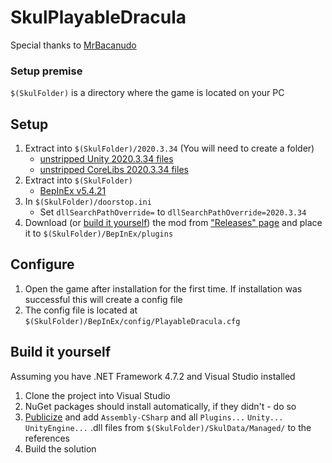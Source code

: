 # SkulPlayableDracula
Special thanks to [MrBacanudo](https://github.com/MrBacanudo)

### Setup premise
`$(SkulFolder)` is a directory where the game is located on your PC

## Setup
1. Extract into `$(SkulFolder)/2020.3.34` (You will need to create a folder)
    - [unstripped Unity 2020.3.34 files](https://unity.bepinex.dev/libraries/2020.3.34.zip)
    - [unstripped CoreLibs 2020.3.34 files](https://unity.bepinex.dev/corlibs/2020.3.34.zip)
2. Extract into `$(SkulFolder)`
    - [BepInEx v5.4.21](https://github.com/BepInEx/BepInEx/releases/tag/v5.4.21)
3. In `$(SkulFolder)/doorstop.ini`
    - Set `dllSearchPathOverride=` to `dllSearchPathOverride=2020.3.34`
4. Download (or [build it yourself](#build-it-yourself)) the mod from ["Releases" page](https://github.com/limtis0/SkulPlayableDracula/releases) and place it to `$(SkulFolder)/BepInEx/plugins`

## Configure
1. Open the game after installation for the first time. If installation was successful this will create a config file
2. The config file is located at `$(SkulFolder)/BepInEx/config/PlayableDracula.cfg`

## Build it yourself
Assuming you have .NET Framework 4.7.2 and Visual Studio installed
1. Clone the project into Visual Studio
2. NuGet packages should install automatically, if they didn't - do so
4. [Publicize](https://github.com/bbepis/NStrip) and add `Assembly-CSharp` and all `Plugins...` `Unity...` `UnityEngine...` .dll files from `$(SkulFolder)/SkulData/Managed/` to the references
5. Build the solution
